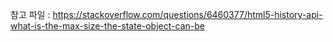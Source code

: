 


참고 파일 : https://stackoverflow.com/questions/6460377/html5-history-api-what-is-the-max-size-the-state-object-can-be

